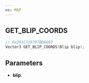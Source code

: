 ```yaml
---
ns: MAP
---
```

## GET_BLIP_COORDS

```c
// 0x201C319797BDA603
Vector3 GET_BLIP_COORDS(Blip blip);
```

## Parameters
* **blip**:
